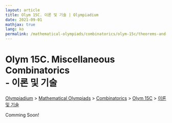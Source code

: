 ```yaml
---
layout: article
title: Olym 15C. 이론 및 기술 | Olympiadium
date: 2021-09-01
mathjax: true
lang: ko
permalink: /mathematical-olympiads/combinatorics/olym-15c/theorems-and-techniques/
---
```

# Olym 15C. Miscellaneous Combinatorics <br> <ssup> - 이론 및 기술</ssup>

<a href="{{ site.homeurl }}">Olympiadium</a> > <a href="{{ site.homeurl }}mathematical-olympiads/">Mathematical Olympiads</a> > <a href="{{ site.homeurl }}mathematical-olympiads/combinatorics/">Combinatorics</a> > <a href="{{ site.homeurl }}mathematical-olympiads/combinatorics/olym-15c/">Olym 15C</a> > <a href="{{ site.homeurl }}mathematical-olympiads/combinatorics/olym-15c/theorems-and-techniques/">이론 및 기술</a>

Comming Soon!
